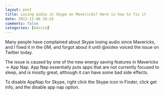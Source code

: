 ```yaml
---
layout: post
title: Losing audio in Skype on Mavericks? Here is how to fix it
date: 2013-11-08 16:24
comments: false
categories: [Advice]
---
```

Many people have complained about Skype losing audio since Mavericks, and I fixed it in the GM, and forgot about it until @xiotex voiced the issue on Twitter today.
<!-- more -->
The issue is caused by one of the new energy saving features in Mavericks -> App Nap. App Nap essentially puts apps that are not currently focused to sleep, and is mostly great, although it can have some bad side effects.

To disable AppNap for Skype, right click the Skype icon in Finder, click get info, and the disable app nap option.